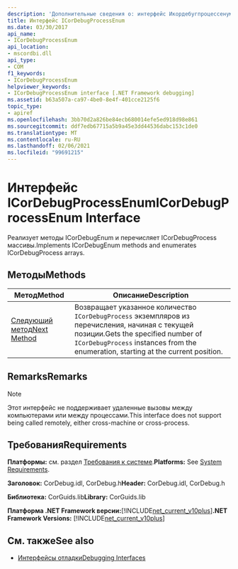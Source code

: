 ```yaml
---
description: 'Дополнительные сведения о: интерфейс Икордебугпроцессенум'
title: Интерфейс ICorDebugProcessEnum
ms.date: 03/30/2017
api_name:
- ICorDebugProcessEnum
api_location:
- mscordbi.dll
api_type:
- COM
f1_keywords:
- ICorDebugProcessEnum
helpviewer_keywords:
- ICorDebugProcessEnum interface [.NET Framework debugging]
ms.assetid: b63a507a-ca97-4be0-8e4f-401cce2125f6
topic_type:
- apiref
ms.openlocfilehash: 3bb70d2a826be84ecb680014efe5ed918d98e861
ms.sourcegitcommit: ddf7edb67715a5b9a45e3dd44536dabc153c1de0
ms.translationtype: MT
ms.contentlocale: ru-RU
ms.lasthandoff: 02/06/2021
ms.locfileid: "99691215"
---
```

# <a name="icordebugprocessenum-interface"></a><span data-ttu-id="2d6bd-103">Интерфейс ICorDebugProcessEnum</span><span class="sxs-lookup"><span data-stu-id="2d6bd-103">ICorDebugProcessEnum Interface</span></span>

<span data-ttu-id="2d6bd-104">Реализует методы ICorDebugEnum и перечисляет ICorDebugProcess массивы.</span><span class="sxs-lookup"><span data-stu-id="2d6bd-104">Implements ICorDebugEnum methods and enumerates ICorDebugProcess arrays.</span></span>  
  
## <a name="methods"></a><span data-ttu-id="2d6bd-105">Методы</span><span class="sxs-lookup"><span data-stu-id="2d6bd-105">Methods</span></span>  
  
|<span data-ttu-id="2d6bd-106">Метод</span><span class="sxs-lookup"><span data-stu-id="2d6bd-106">Method</span></span>|<span data-ttu-id="2d6bd-107">Описание</span><span class="sxs-lookup"><span data-stu-id="2d6bd-107">Description</span></span>|  
|------------|-----------------|  
|[<span data-ttu-id="2d6bd-108">Следующий метод</span><span class="sxs-lookup"><span data-stu-id="2d6bd-108">Next Method</span></span>](icordebugprocessenum-next-method.md)|<span data-ttu-id="2d6bd-109">Возвращает указанное количество `ICorDebugProcess` экземпляров из перечисления, начиная с текущей позиции.</span><span class="sxs-lookup"><span data-stu-id="2d6bd-109">Gets the specified number of `ICorDebugProcess` instances from the enumeration, starting at the current position.</span></span>|  
  
## <a name="remarks"></a><span data-ttu-id="2d6bd-110">Remarks</span><span class="sxs-lookup"><span data-stu-id="2d6bd-110">Remarks</span></span>  
  
> [!NOTE]
> <span data-ttu-id="2d6bd-111">Этот интерфейс не поддерживает удаленные вызовы между компьютерами или между процессами.</span><span class="sxs-lookup"><span data-stu-id="2d6bd-111">This interface does not support being called remotely, either cross-machine or cross-process.</span></span>  
  
## <a name="requirements"></a><span data-ttu-id="2d6bd-112">Требования</span><span class="sxs-lookup"><span data-stu-id="2d6bd-112">Requirements</span></span>  

 <span data-ttu-id="2d6bd-113">**Платформы:** см. раздел [Требования к системе](../../get-started/system-requirements.md).</span><span class="sxs-lookup"><span data-stu-id="2d6bd-113">**Platforms:** See [System Requirements](../../get-started/system-requirements.md).</span></span>  
  
 <span data-ttu-id="2d6bd-114">**Заголовок:** CorDebug.idl, CorDebug.h</span><span class="sxs-lookup"><span data-stu-id="2d6bd-114">**Header:** CorDebug.idl, CorDebug.h</span></span>  
  
 <span data-ttu-id="2d6bd-115">**Библиотека:** CorGuids.lib</span><span class="sxs-lookup"><span data-stu-id="2d6bd-115">**Library:** CorGuids.lib</span></span>  
  
 <span data-ttu-id="2d6bd-116">**Платформа .NET Framework версии:**[!INCLUDE[net_current_v10plus](../../../../includes/net-current-v10plus-md.md)]</span><span class="sxs-lookup"><span data-stu-id="2d6bd-116">**.NET Framework Versions:** [!INCLUDE[net_current_v10plus](../../../../includes/net-current-v10plus-md.md)]</span></span>  
  
## <a name="see-also"></a><span data-ttu-id="2d6bd-117">См. также</span><span class="sxs-lookup"><span data-stu-id="2d6bd-117">See also</span></span>

- [<span data-ttu-id="2d6bd-118">Интерфейсы отладки</span><span class="sxs-lookup"><span data-stu-id="2d6bd-118">Debugging Interfaces</span></span>](debugging-interfaces.md)
